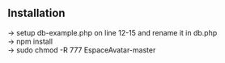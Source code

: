 ## Installation

-> setup db-example.php on line 12-15 and rename it in db.php
<br>
-> npm install
<br>
-> sudo chmod -R 777 EspaceAvatar-master
